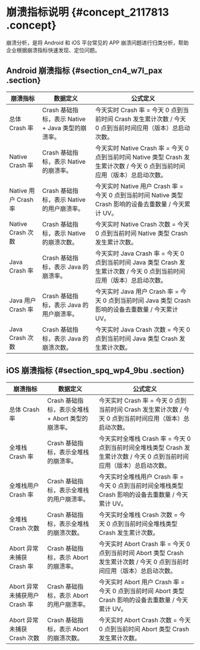 # 崩溃指标说明 {#concept_2117813 .concept}

崩溃分析，是将 Android 和 iOS 平台常见的 APP 崩溃问题进行归类分析，帮助企业根据崩溃指标快速发现、定位问题。

## Android 崩溃指标 {#section_cn4_w7l_pax .section}

|崩溃指标|数据定义|公式定义|
|----|----|----|
|总体 Crash 率|Crash 基础指标，表示 Native + Java 类型的崩溃率。|今天实时 Crash 率 = 今天 0 点到当前时间 Crash 发生累计次数 / 今天 0 点到当前时间应用（版本）总启动次数。|
|Native Crash 率|Crash 基础指标，表示 Native 的崩溃率。|今天实时 Native Crash 率 = 今天 0 点到当前时间 Native 类型 Crash 发生累计次数 / 今天 0 点到当前时间应用（版本）总启动次数。|
|Native 用户 Crash 率|Crash 基础指标，表示 Native 的用户崩溃率。|今天实时 Native 用户 Crash 率 = 今天 0 点到当前时间 Native 类型 Crash 影响的设备去重数量 / 今天累计 UV。|
|Native Crash 次数|Crash 基础指标，表示 Native 的崩溃次数。|今天实时 Native Crash 次数 = 今天 0 点到当前时间 Native 类型 Crash 发生累计次数。|
|Java Crash 率|Crash 基础指标，表示 Java 的崩溃率。|今天实时 Java Crash 率 = 今天 0 点到当前时间 Java 类型 Crash 发生累计次数 / 今天 0 点到当前时间应用（版本）总启动次数。|
|Java 用户 Crash 率|Crash 基础指标，表示 Java 的用户崩溃率。|今天实时 Java 用户 Crash 率 = 今天 0 点到当前时间 Java 类型 Crash 影响的设备去重数量 / 今天累计 UV。|
|Java Crash 次数|Crash 基础指标，表示 Java 的崩溃次数。|今天实时 Java Crash 次数 = 今天 0 点到当前时间 Java 类型 Crash 发生累计次数。|

## iOS 崩溃指标 {#section_spq_wp4_9bu .section}

|崩溃指标|数据定义|公式定义|
|----|----|----|
|总体 Crash 率|Crash 基础指标，表示全堆栈 + Abort 类型的崩溃率。|今天实时 Crash 率 = 今天 0 点到当前时间 Crash 发生累计次数 / 今天 0 点到当前时间应用（版本）总启动次数。|
|全堆栈 Crash 率|Crash 基础指标，表示全堆栈的崩溃率。|今天实时全堆栈 Crash 率 = 今天 0 点到当前时间全堆栈类型 Crash 发生累计次数 / 今天 0 点到当前时间应用（版本）总启动次数。|
|全堆栈用户 Crash 率|Crash 基础指标，表示全堆栈的用户崩溃率。|今天实时全堆栈用户 Crash 率 = 今天 0 点到当前时间全堆栈类型 Crash 影响的设备去重数量 / 今天累计 UV。|
|全堆栈 Crash 次数|Crash 基础指标，表示全堆栈的崩溃次数。|今天实时全堆栈 Crash 次数 = 今天 0 点到当前时间全堆栈类型 Crash 发生累计次数。|
|Abort 异常未捕获 Crash 率|Crash 基础指标，表示 Abort 的崩溃率。|今天实时 Abort Crash 率 = 今天 0 点到当前时间 Abort 类型 Crash 发生累计次数 / 今天 0 点到当前时间应用（版本）总启动次数。|
|Abort 异常未捕获用户 Crash 率|Crash 基础指标，表示 Abort 的用户崩溃率。|今天实时 Abort 用户 Crash 率 = 今天 0 点到当前时间 Abort 类型 Crash 影响的设备去重数量 / 今天累计 UV。|
|Abort 异常未捕获 Crash 次数|Crash 基础指标，表示 Abort 的崩溃次数。|今天实时 Abort Crash 次数 = 今天 0 点到当前时间 Abort 类型 Crash 发生累计次数。|


